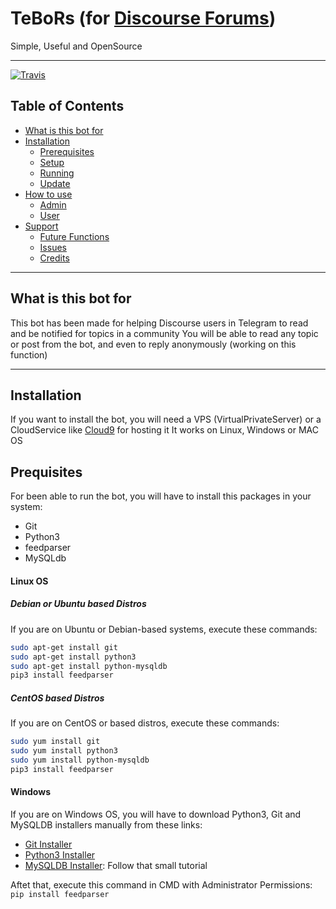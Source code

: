 # TeBoRs (for [Discourse Forums](http://discourse.org))
Simple, Useful and OpenSource

---

[![Travis](https://img.shields.io/travis/rust-lang/rust.svg?style=flat-square)](https://github.com/barreeeiroo/TeBoRs)

## Table of Contents

* [What is this bot for](#what-is-this-bot-for)
* [Installation](#installation)
  * [Prerequisites](#prerequisites)
  * [Setup](#seup)
  * [Running](#running)
  * [Update](#update)
* [How to use](#how-to-use)
  * [Admin](#admin)
  * [User](#user)
* [Support](#support)
  * [Future Functions](#future-functions)
  * [Issues](#issues)
  * [Credits](#credits)
  
---

## What is this bot for
This bot has been made for helping Discourse users in Telegram to read and be notified for topics in a community
You will be able to read any topic or post from the bot, and even to reply anonymously (working on this function)

---

## Installation
If you want to install the bot, you will need a VPS (VirtualPrivateServer) or a CloudService like [Cloud9](https://c9.io) for hosting it
It works on Linux, Windows or MAC OS

## Prequisites
For been able to run the bot, you will have to install this packages in your system:
- Git
- Python3
- feedparser
- MySQLdb

#### Linux OS
##### Debian or Ubuntu based Distros
If you are on Ubuntu or Debian-based systems, execute these commands:

```bash
sudo apt-get install git
sudo apt-get install python3
sudo apt-get install python-mysqldb
pip3 install feedparser
```

##### CentOS based Distros
If you are on CentOS or based distros, execute these commands:

```bash
sudo yum install git
sudo yum install python3
sudo yum install python-mysqldb
pip3 install feedparser
```

#### Windows
If you are on Windows OS, you will have to download Python3, Git and MySQLDB installers manually from these links:

 - [Git Installer](https://git-scm.com/download/win)
 - [Python3 Installer](https://www.python.org/downloads/windows/)
 - [MySQLDB Installer](http://stackoverflow.com/questions/21440230/install-mysql-python-windows): Follow that small tutorial
 
Aftet that, execute this command in CMD with Administrator Permissions: `pip install feedparser`
